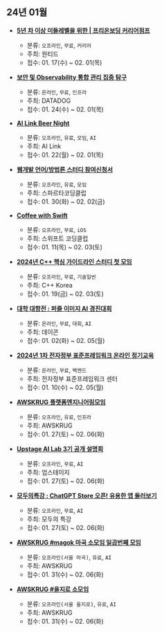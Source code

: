 ## 24년 01월
- __[5년 차 이상 미들레벨을 위한 | 프리온보딩 커리어점프](https://www.wanted.co.kr/events/pre_jump_2)__
  - 분류: `오프라인`, `무료`, `커리어`
  - 주최: 원티드
  - 접수: 01. 17(수) ~ 02. 01(목)

- __[보안 및 Observability 통합 관리 집중 탐구](https://www.datadoghq.com/ko/dg/webinars/security-korea-2024/)__
  - 분류: `온라인`, `무료`, `인프라`
  - 주최: DATADOG
  - 접수: 01. 24(수) ~ 02. 01(목)
- __[AI Link Beer Night](https://vvd.bz/dcUR)__
  - 분류: `오프라인`, `유료`, `모임`, `AI`
  - 주최: AI Link
  - 접수: 01. 22(월) ~ 02. 01(목)
- __[웹개발 언어/방법론 스터디 참여신청서](https://docs.google.com/forms/d/e/1FAIpQLSfYhUb16arJJNW8l8P4n2-46twuAUPbLtXoXQpdE92Fxvyn6w/viewform)__
  - 분류: `오프라인`, `유료`, `모임`
  - 주최: 스파르타코딩클럽
  - 접수: 01. 30(화) ~ 02. 02(금)
- __[Coffee with Swift](https://festa.io/events/4627)__
  - 분류: `오프라인`, `무료`, `iOS`
  - 주최: 스위프트 코딩클럽
  - 접수: 01. 11(목) ~ 02. 03(토)
- __[2024년 C++ 핵심 가이드라인 스터디 첫 모임](https://festa.io/events/4658)__
  - 분류: `오프라인`, `무료`, `기술일반`
  - 주최: C++ Korea
  - 접수: 01. 19(금) ~ 02. 03(토)
- __[대학 대항전 : 퍼즐 이미지 AI 경진대회](https://dacon.io/competitions/official/236207/overview/description)__
  - 분류: `온라인`, `무료`, `대회`, `AI`
  - 주최: 데이콘
  - 접수: 01. 02(화) ~ 02. 05(월)
- __[2024년 1차 전자정부 표준프레임워크 온라인 정기교육](https://onoffmix.com/event/291338)__
  - 분류: `온라인`, `무료`, `벡엔드`
  - 주최: 전자정부 표준프레임워크 센터
  - 접수: 01. 10(수) ~ 02. 05(월)
- __[AWSKRUG 플랫폼엔지니어링모임](https://www.meetup.com/ko-KR/awskrug/events/298606250/)__
  - 분류: `오프라인`, `유료`, `인프라`
  - 주최: AWSKRUG
  - 접수: 01. 27(토) ~ 02. 06(화)
- __[Upstage AI Lab 3기 공개 설명회](https://docs.google.com/forms/d/e/1FAIpQLSeEoIKdy6smTFK_YKPyIWzj_A1Nyt3bfLvlkkZ-4_8f8kzwMg/viewform)__
  - 분류: `오프라인`, `무료`, `AI`
  - 주최: 업스테이지
  - 접수: 01. 27(토) ~ 02. 06(화)
- __[모두의특강 : ChatGPT Store 오픈! 유용한 앱 둘러보기](https://event-us.kr/modoolecture/event/77849)__
  - 분류: `오프라인`, `무료`, `AI`
  - 주최: 모두의 특강
  - 접수: 01. 27(토) ~ 02. 06(화)
- __[AWSKRUG #magok 마곡 소모임 일곱번째 모임](https://www.meetup.com/awskrug/events/298626385/)__
  - 분류: `오프라인(서울 마곡)`, `유료`, `AI`
  - 주최: AWSKRUG
  - 접수: 01. 31(수) ~ 02. 06(화)
- __[AWSKRUG #을지로 소모임](https://www.meetup.com/awskrug/events/298706548/)__
  - 분류: `오프라인(서울 을지로)`, `유료`, `AI`
  - 주최: AWSKRUG
  - 접수: 01. 31(수) ~ 02. 06(화)